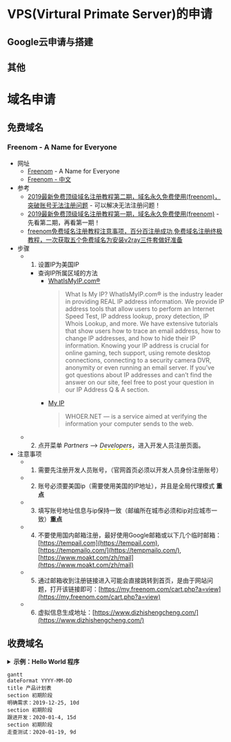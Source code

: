 # VPS(Virtural Primate Server)的申请
## Google云申请与搭建
## 其他 
# 域名申请
## 免费域名
### Freenom - A Name for Everyone
   * 网址
      + [Freenom](https://www.freenom.com/en/index.html) - A Name for Everyone<br>
      + [Freenom - 中文](https://www.freenom.com/zh/index.html)<br>
   * 参考
      + [2019最新免费顶级域名注册教程第二期，域名永久免费使用(freenom)，突破账号无法注册问题](https://www.youtube.com/watch?v=VxfyjmaKby4) - 可以解决无法注册问题！<br>
      + [2019最新免费顶级域名注册教程第一期，域名永久免费使用(freenom)](https://www.youtube.com/watch?v=bDcNZCXv04g) - 先看第二期，再看第一期！<br>
      + [freenom免费域名注册教程注意事项，百分百注册成功,免费域名注册终极教程，一次获取五个免费域名为安装v2ray三件套做好准备](https://www.youtube.com/watch?v=oV4QCzRNmOo)<br>
   * 步骤
      + 1. 设置IP为美国IP
         - 查询IP所属区域的方法
            + [WhatIsMyIP.com®](https://www.whatismyip.com/)<br>
               >What Is My IP?
WhatIsMyIP.com® is the industry leader in providing REAL IP address information. We provide IP address tools that allow users to perform an Internet Speed Test, IP address lookup, proxy detection, IP Whois Lookup, and more. We have extensive tutorials that show users how to trace an email address, how to change IP addresses, and how to hide their IP information. Knowing your IP address is crucial for online gaming, tech support, using remote desktop connections, connecting to a security camera DVR, anonymity or even running an email server. If you’ve got questions about IP addresses and can’t find the answer on our site, feel free to post your question in our IP Address Q & A section.
            + [My IP](https://whoer.net/)<br>
               >WHOER.NET — is a service aimed at verifying the information your computer sends to the web.
      + 2. 点开菜单 *Partners* --> *<span style="border-bottom:2px dashed yellow;">Developers</span>*，进入开发人员注册页面。
   * 注意事项
      + 1. 需要先注册开发人员账号，（官网首页必须以开发人员身份注册账号）
      + 2. 账号必须要美国ip（需要使用美国的IP地址），并且是全局代理模式  **重点**
      + 3. 填写账号地址信息与ip保持一致（邮编所在城市必须和ip对应城市一致）**重点**
      + 4. 不要使用国内邮箱注册，最好使用Google邮箱或以下几个临时邮箱：[https://tempail.com](https://tempail.com), [https://tempmailo.com/](https://tempmailo.com/), [https://www.moakt.com/zh/mail](https://www.moakt.com/zh/mail)<br>
      + 5. 通过邮箱收到注册链接进入可能会直接跳转到首页，是由于网站问题，打开该链接即可：[https://my.freenom.com/cart.php?a=view](https://my.freenom.com/cart.php?a=view)<br>
      + 6. 虚拟信息生成地址：[https://www.dizhishengcheng.com/](https://www.dizhishengcheng.com/)<br>
## 收费域名

<details>
    <summary><b>示例：Hello World 程序</b></summary> 

?``` java
代码
?```

</details>

```
gantt
dateFormat YYYY-MM-DD
title 产品计划表
section 初期阶段
明确需求：2019-12-25, 10d
section 初期阶段
跟进开发：2020-01-4, 15d
section 初期阶段
走查测试：2020-01-19, 9d
```
